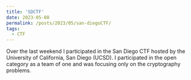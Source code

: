 ```yaml
---
title: 'SDCTF'
date: 2023-05-08
permalink: /posts/2023/05/san-diegoCTF/
tags:
  - CTF
---
```


Over the last weekend I participated in the San Diego CTF hosted by the University of California, San Diego (UCSD). I participated in the open category as a team of one and was focusing only on the cryptography problems.